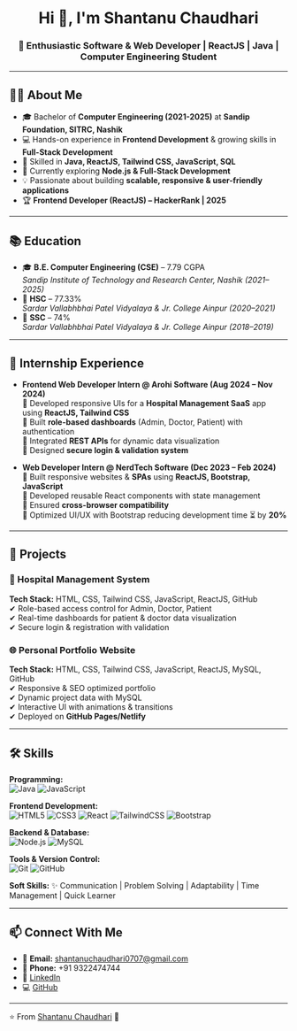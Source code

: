<h1 align="center">Hi 👋, I'm Shantanu Chaudhari</h1>
<h3 align="center">🚀 Enthusiastic Software & Web Developer | ReactJS | Java | Computer Engineering Student</h3>

---

## 👨‍💻 About Me
- 🎓 Bachelor of **Computer Engineering (2021-2025)** at **Sandip Foundation, SITRC, Nashik**
- 💻 Hands-on experience in **Frontend Development** & growing skills in **Full-Stack Development**
- 🔧 Skilled in **Java, ReactJS, Tailwind CSS, JavaScript, SQL**
- 🌱 Currently exploring **Node.js & Full-Stack Development**
- 💡 Passionate about building **scalable, responsive & user-friendly applications**
- 🏆 **Frontend Developer (ReactJS) – HackerRank | 2025**

---

## 📚 Education
- 🎓 **B.E. Computer Engineering (CSE)** – 7.79 CGPA  
  *Sandip Institute of Technology and Research Center, Nashik (2021–2025)*  
- 📖 **HSC** – 77.33%  
  *Sardar Vallabhbhai Patel Vidyalaya & Jr. College Ainpur (2020–2021)*  
- 📘 **SSC** – 74%  
  *Sardar Vallabhbhai Patel Vidyalaya & Jr. College Ainpur (2018–2019)*  

---

## 💼 Internship Experience
- **Frontend Web Developer Intern @ Arohi Software (Aug 2024 – Nov 2024)**  
  🔹 Developed responsive UIs for a **Hospital Management SaaS** app using **ReactJS, Tailwind CSS**  
  🔹 Built **role-based dashboards** (Admin, Doctor, Patient) with authentication  
  🔹 Integrated **REST APIs** for dynamic data visualization  
  🔹 Designed **secure login & validation system**  

- **Web Developer Intern @ NerdTech Software (Dec 2023 – Feb 2024)**  
  🔹 Built responsive websites & **SPAs** using **ReactJS, Bootstrap, JavaScript**  
  🔹 Developed reusable React components with state management  
  🔹 Ensured **cross-browser compatibility**  
  🔹 Optimized UI/UX with Bootstrap reducing development time ⏳ by **20%**  

---

## 🚀 Projects
### 🏥 Hospital Management System  
**Tech Stack:** HTML, CSS, Tailwind CSS, JavaScript, ReactJS, GitHub  
✔ Role-based access control for Admin, Doctor, Patient  
✔ Real-time dashboards for patient & doctor data visualization  
✔ Secure login & registration with validation  

### 🌐 Personal Portfolio Website  
**Tech Stack:** HTML, CSS, Tailwind CSS, JavaScript, ReactJS, MySQL, GitHub  
✔ Responsive & SEO optimized portfolio  
✔ Dynamic project data with MySQL  
✔ Interactive UI with animations & transitions  
✔ Deployed on **GitHub Pages/Netlify**  

---

## 🛠️ Skills

**Programming:**  
![Java](https://img.shields.io/badge/Java-%23ED8B00.svg?style=for-the-badge&logo=openjdk&logoColor=white) 
![JavaScript](https://img.shields.io/badge/JavaScript-%23F7DF1E.svg?style=for-the-badge&logo=javascript&logoColor=black)  

**Frontend Development:**  
![HTML5](https://img.shields.io/badge/HTML5-%23E34F26.svg?style=for-the-badge&logo=html5&logoColor=white) 
![CSS3](https://img.shields.io/badge/CSS3-%231572B6.svg?style=for-the-badge&logo=css3&logoColor=white) 
![React](https://img.shields.io/badge/React-%2361DAFB.svg?style=for-the-badge&logo=react&logoColor=black) 
![TailwindCSS](https://img.shields.io/badge/Tailwind_CSS-%2338B2AC.svg?style=for-the-badge&logo=tailwind-css&logoColor=white) 
![Bootstrap](https://img.shields.io/badge/Bootstrap-%237952B3.svg?style=for-the-badge&logo=bootstrap&logoColor=white)  

**Backend & Database:**  
![Node.js](https://img.shields.io/badge/Node.js-43853D.svg?style=for-the-badge&logo=node.js&logoColor=white) 
![MySQL](https://img.shields.io/badge/MySQL-%2300f.svg?style=for-the-badge&logo=mysql&logoColor=white)  

**Tools & Version Control:**  
![Git](https://img.shields.io/badge/Git-%23F05033.svg?style=for-the-badge&logo=git&logoColor=white) 
![GitHub](https://img.shields.io/badge/GitHub-%23181717.svg?style=for-the-badge&logo=github&logoColor=white)  

**Soft Skills:** ✨ Communication | Problem Solving | Adaptability | Time Management | Quick Learner  

---

## 📫 Connect With Me
- 📧 **Email:** [shantanuchaudhari0707@gmail.com](mailto:shantanuchaudhari0707@gmail.com)  
- 📱 **Phone:** +91 9322474744  
- 💼 [LinkedIn](https://www.linkedin.com/)  
- 💻 [GitHub](https://github.com/)  

---


⭐️ From [Shantanu Chaudhari](https://github.com/YOUR_GITHUB_USERNAME) 🚀
